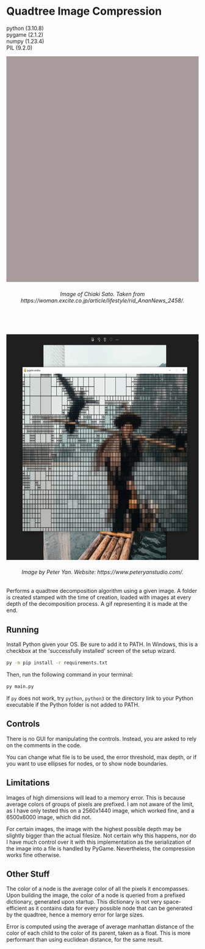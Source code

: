 # Quadtree Image Compression

python (3.10.8)  
pygame (2.1.2)  
numpy (1.23.4)  
PIL (9.2.0)

<p align="center">
  <img src="images/img.gif" height=590>
</p>
<h6 align="center"><i> Image of Chiaki Sato. Taken from https://woman.excite.co.jp/article/lifestyle/rid_AnanNews_2458/. </i></h6>
<br><br>
<p align="center">
  <img src="images/demo.png" height=590>
</p>
<h6 align="center"><i> Image by Peter Yan. Website: https://www.peteryanstudio.com/. </i></h6>

Performs a quadtree decomposition algorithm using a given image. A folder is created stamped with the time of creation, loaded with images at every depth of the decomposition process. A gif representing it is made at the end.

## Running

Install Python given your OS. Be sure to add it to PATH. In Windows, this is a checkbox at the 'successfully installed' screen of the setup wizard.

```bash
py -m pip install -r requirements.txt
```

Then, run the following command in your terminal:

```bash
py main.py
```

If `py` does not work, try `python`, `python3` or the directory link to your Python executable if the Python folder is not added to PATH.

## Controls

There is no GUI for manipulating the controls. Instead, you are asked to rely on the comments in the code. 

You can change what file is to be used, the error threshold, max depth, or if you want to use ellipses for nodes, or to show node boundaries.

## Limitations

Images of high dimensions will lead to a memory error. This is because average colors of groups of pixels are prefixed. I am not aware of the limit, as I have only tested this on a 2560x1440 image, which worked fine, and a 6500x6000 image, which did not.

For certain images, the image with the highest possible depth may be slightly bigger than the actual filesize. Not certain why this happens, nor do I have much control over it with this implementation as the serialization of the image into a file is handled by PyGame. Nevertheless, the compression works fine otherwise.

## Other Stuff

The color of a node is the average color of all the pixels it encompasses. Upon building the image, the color of a node is queried from a prefixed dictionary, generated upon startup. This dictionary is not very space-efficient as it contains data for every possible node that can be generated by the quadtree, hence a memory error for large sizes.

Error is computed using the average of average manhattan distance of the color of each child to the color of its parent, taken as a float. This is more performant than using euclidean distance, for the same result.  
